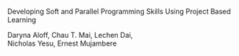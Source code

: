 Developing Soft and Parallel Programming Skills Using Project Based Learning

Daryna Aloff,
Chau T. Mai, 
Lechen Dai,  
Nicholas Yesu, 
Ernest Mujambere 
